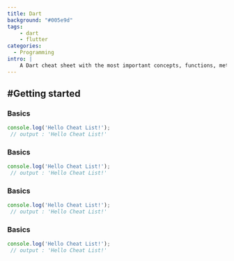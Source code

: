 ```yaml
---
title: Dart
background: "#005e9d"
tags:
    - dart
    - flutter
categories:
  - Programming
intro: |
    A Dart cheat sheet with the most important concepts, functions, methods, and more. A complete quick reference for beginners.
---
```





<div className='kotak'>

#Getting started 
------------

<div className='grid-box'>

<div className='wrapper'>

### Basics

<div className='section'>  

```javascript
console.log('Hello Cheat List!');
 // output : 'Hello Cheat List!'

```

</div> 

</div>

<div className='wrapper'>

### Basics

<div className='section'>  

```javascript
console.log('Hello Cheat List!');
 // output : 'Hello Cheat List!'

```

</div> 

</div>


<div className='wrapper'>

### Basics

<div className='section'>  

```javascript
console.log('Hello Cheat List!');
 // output : 'Hello Cheat List!'

```

</div> 

</div>


<div className='wrapper'>

### Basics

<div className='section'>  

```javascript
console.log('Hello Cheat List!');
 // output : 'Hello Cheat List!'

```

</div> 

</div>

</div>

</div>
